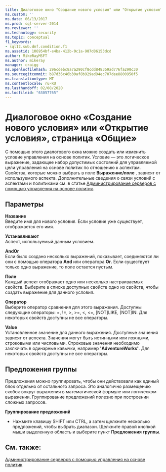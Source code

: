 ```yaml
---
title: Диалоговое окно "Создание нового условия" или "Открытие условия", страница "Общие" | Документация Майкрософт
ms.custom: ''
ms.date: 06/13/2017
ms.prod: sql-server-2014
ms.reviewer: ''
ms.technology: security
ms.topic: conceptual
f1_keywords:
- sql12.swb.dmf.condition.f1
ms.assetid: 106954bf-e4ba-412b-9c1a-907d06153dcd
author: MikeRayMSFT
ms.author: mikeray
manager: craigg
ms.openlocfilehash: 296cdebc8a7a290cf8cdd848359ad776fa290c30
ms.sourcegitcommit: b87d36c46b39af8b929ad94ec707dee8800950f5
ms.translationtype: MT
ms.contentlocale: ru-RU
ms.lasthandoff: 02/08/2020
ms.locfileid: "63057765"
---
```

# <a name="create-new-condition-or-open-condition-dialog-box-general-page"></a>Диалоговое окно «Создание нового условия» или «Открытие условия», страница «Общие»
  С помощью этого диалогового окна можно создать или изменить условие управления на основе политик. Условие — это логическое выражение, задающее набор допустимых состояний для управляемой цели управления на основе политик по отношению к аспектам. Свойства, которые можно выбрать в поле **Выражение/поле** , зависят от используемого аспекта. Дополнительные сведения о связи условий с аспектами и политиками см. в статье [Администрирование серверов с помощью управления на основе политик](administer-servers-by-using-policy-based-management.md).  
  
## <a name="options"></a>Параметры  
 **Название**  
 Введите имя для нового условия. Если условие уже существует, отображается его имя.  
  
 **Устанавливают**  
 Аспект, используемый данным условием.  
  
 **AndOr**  
 Если было создано несколько выражений, показывает, соединяются ли они с помощью оператора **And** или оператора **Or**. Если существует только одно выражение, то поле остается пустым.  
  
 **Поле**  
 Каждый аспект отображает одно или несколько настраиваемых свойств. Выберите в списке доступных свойств одно из свойств, чтобы создать выражение для данного условия.  
  
 **Оператор**  
 Выберите оператор сравнения для этого выражения. Доступны следующие операторы: =, !=, >, >=, <, <=, [NOT]LIKE, [NOT]IN. Для некоторых свойств доступны не все операторы.  
  
 **Value**  
 Установленное значение для данного выражения. Доступные значения зависят от аспекта. Значения могут быть истинными или ложными, строковыми или числовыми. Строковые значения необходимо заключать в одинарные кавычки, например **'AdventureWorks'**. Для некоторых свойств доступны не все операторы.  
  
## <a name="group-clauses"></a>Предложения группы  
 Предложения можно группировать, чтобы они действовали как единый блок отдельно от остального запроса. Это аналогично размещению скобок вокруг выражения в математической формуле или логическом выражении. Группирование предложений полезно при построении сложных запросов.  
  
 **Группирование предложений**  
  
-   Нажмите клавишу SHIFT или CTRL, а затем щелкните несколько предложений, чтобы выбрать диапазон. Щелкните правой кнопкой мыши выделенную область и выберите пункт **Предложения группы**.  
  
## <a name="see-also"></a>См. также:  
 [Администрирование серверов с помощью управления на основе политик](administer-servers-by-using-policy-based-management.md)  
  
  
